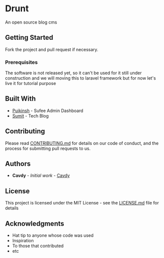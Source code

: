 # Drunt

An open source blog cms

## Getting Started

Fork the project and pull request if necessary.

### Prerequisites

The software is not released yet, so it can't be used for it still under construction and we will moving this to laravel framework but for now let's live it for tutorial purpose

## Built With

* [Puikinsh](https://github.com/puikinsh/sufee-admin-dashboard) - Sufee Admin Dashboard
* [Sumit](https://html.design/downloads/tech-blog-free-tech-news-blog-responsive-html-template/) - Tech Blog

## Contributing

Please read [CONTRIBUTING.md](https://gist.github.com/PurpleBooth/b24679402957c63ec426) for details on our code of conduct, and the process for submitting pull requests to us.


## Authors

* **Cavdy** - *Initial work* - [Cavdy](https://github.com/cavdy)

## License

This project is licensed under the MIT License - see the [LICENSE.md](LICENSE) file for details

## Acknowledgments

* Hat tip to anyone whose code was used
* Inspiration
* To those that contributed
* etc
